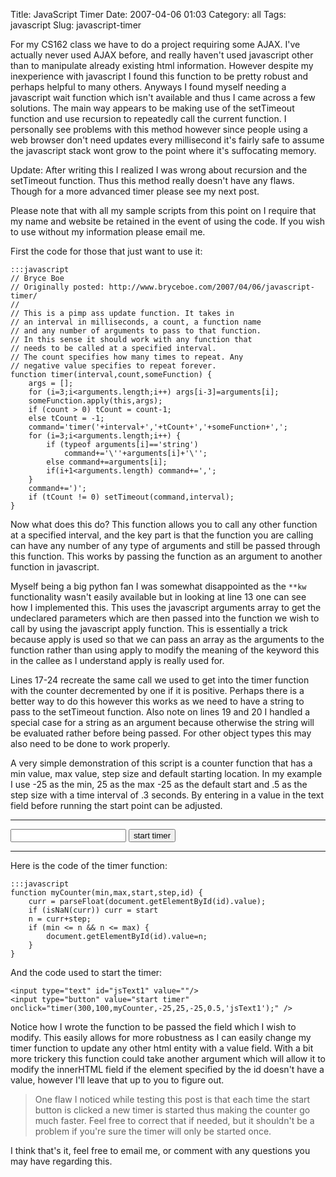 Title: JavaScript Timer
Date: 2007-04-06 01:03
Category: all
Tags: javascript
Slug: javascript-timer

For my CS162 class we have to do a project requiring some AJAX. I've actually
never used AJAX before, and really haven't used javascript other than to
manipulate already existing html information. However despite my inexperience
with javascript I found this function to be pretty robust and perhaps helpful
to many others. Anyways I found myself needing a javascript wait function which
isn't available and thus I came across a few solutions. The main way appears to
be making use of the setTimeout function and use recursion to repeatedly call
the current function. I personally see problems with this method however since
people using a web browser don't need updates every millisecond it's fairly
safe to assume the javascript stack wont grow to the point where it's
suffocating memory.

Update: After writing this I realized I was wrong about recursion and the
setTimeout function. Thus this method really doesn't have any flaws. Though for
a more advanced timer please see my next post.

Please note that with all my sample scripts from this point on I require that
my name and website be retained in the event of using the code. If you wish to
use without my information please email me.

First the code for those that just want to use it:

    :::javascript
    // Bryce Boe
    // Originally posted: http://www.bryceboe.com/2007/04/06/javascript-timer/
    //
    // This is a pimp ass update function. It takes in
    // an interval in milliseconds, a count, a function name
    // and any number of arguments to pass to that function.
    // In this sense it should work with any function that
    // needs to be called at a specified interval.
    // The count specifies how many times to repeat. Any
    // negative value specifies to repeat forever.
    function timer(interval,count,someFunction) {
        args = [];
        for (i=3;i<arguments.length;i++) args[i-3]=arguments[i];
        someFunction.apply(this,args);
        if (count > 0) tCount = count-1;
        else tCount = -1;
        command='timer('+interval+','+tCount+','+someFunction+',';
        for (i=3;i<arguments.length;i++) {
            if (typeof arguments[i]=='string')
                command+='\''+arguments[i]+'\'';
            else command+=arguments[i];
            if(i+1<arguments.length) command+=',';
        }
        command+=')';
        if (tCount != 0) setTimeout(command,interval);
    }

Now what does this do? This function allows you to call any other function at a
specified interval, and the key part is that the function you are calling can
have any number of any type of arguments and still be passed through this
function. This works by passing the function as an argument to another function
in javascript.

Myself being a big python fan I was somewhat disappointed as the `**kw`
functionality wasn't easily available but in looking at line 13 one can see how
I implemented this. This uses the javascript arguments array to get the
undeclared parameters which are then passed into the function we wish to call
by using the javascript apply function. This is essentially a trick because
apply is used so that we can pass an array as the arguments to the function
rather than using apply to modify the meaning of the keyword this in the callee
as I understand apply is really used for.

Lines 17-24 recreate the same call we used to get into the timer function with
the counter decremented by one if it is positive. Perhaps there is a better way
to do this however this works as we need to have a string to pass to the
setTimeout function. Also note on lines 19 and 20 I handled a special case for
a string as an argument because otherwise the string will be evaluated rather
before being passed. For other object types this may also need to be done to
work properly.

A very simple demonstration of this script is a counter function that has a min
value, max value, step size and default starting location. In my example I use
-25 as the min, 25 as the max -25 as the default start and .5 as the step size
with a time interval of .3 seconds. By entering in a value in the text field
before running the start point can be adjusted.

---

<script type="text/javascript" src="/images/2007/04/simpletimer.js"></script>

<input type="text" id="jsTimerText1" value="">
<input type="button" onclick="timer(300,100,myCounter,-25,25,-25,0.5,'jsTimerText1');" value="start timer">

---


Here is the code of the timer function:

    :::javascript
    function myCounter(min,max,start,step,id) {
        curr = parseFloat(document.getElementById(id).value);
        if (isNaN(curr)) curr = start
        n = curr+step;
        if (min <= n && n <= max) {
            document.getElementById(id).value=n;
        }
    }

And the code used to start the timer:

    <input type="text" id="jsText1" value=""/>
    <input type="button" value="start timer"
    onclick="timer(300,100,myCounter,-25,25,-25,0.5,'jsText1');" />

Notice how I wrote the function to be passed the field which I wish to modify.
This easily allows for more robustness as I can easily change my timer function
to update any other html entity with a value field. With a bit more trickery
this function could take another argument which will allow it to modify the
innerHTML field if the element specified by the id doesn't have a value,
however I'll leave that up to you to figure out.

> One flaw I noticed while testing this post is that each time the start button
> is clicked a new timer is started thus making the counter go much faster.
> Feel free to correct that if needed, but it shouldn't be a problem if you're
> sure the timer will only be started once.

I think that's it, feel free to email me, or comment with any questions you may
have regarding this.
